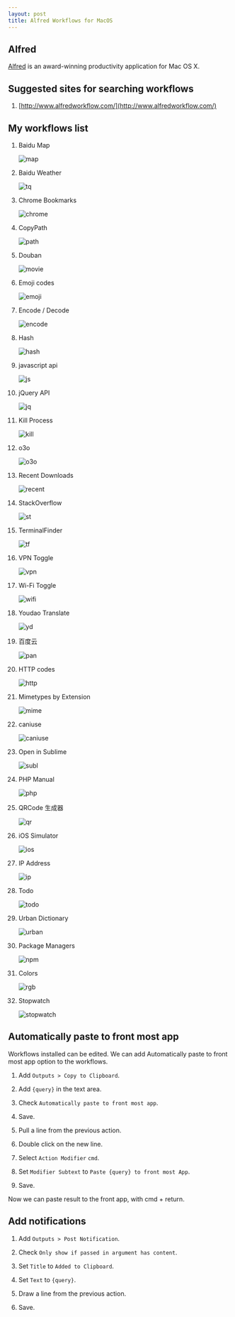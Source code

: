 ```yaml
---
layout: post
title: Alfred Workflows for MacOS
---
```


## Alfred

[Alfred](http://www.alfredapp.com/) is an award-winning productivity application for Mac OS X.

## Suggested sites for searching workflows

1. [http://www.alfredworkflow.com/](http://www.alfredworkflow.com/)

## My workflows list

1. Baidu Map

    ![map](/image/2014-11-30-alfred-workflows-for-macos/map.png)

2. Baidu Weather

    ![tq](/image/2014-11-30-alfred-workflows-for-macos/tq.png)

3. Chrome Bookmarks

    ![chrome](/image/2014-11-30-alfred-workflows-for-macos/chrome.png)

4. CopyPath

    ![path](/image/2014-11-30-alfred-workflows-for-macos/path.png)

5. Douban

    ![movie](/image/2014-11-30-alfred-workflows-for-macos/movie.png)

6. Emoji codes

    ![emoji](/image/2014-11-30-alfred-workflows-for-macos/emoji.png)

7. Encode / Decode

    ![encode](/image/2014-11-30-alfred-workflows-for-macos/encode.png)

8. Hash

    ![hash](/image/2014-11-30-alfred-workflows-for-macos/hash.png)

9. javascript api

    ![js](/image/2014-11-30-alfred-workflows-for-macos/js.png)

10. jQuery API

    ![jq](/image/2014-11-30-alfred-workflows-for-macos/jq.png)

11. Kill Process

    ![kill](/image/2014-11-30-alfred-workflows-for-macos/kill.png)

12. o3o

    ![o3o](/image/2014-11-30-alfred-workflows-for-macos/o3o.png)

13. Recent Downloads

    ![recent](/image/2014-11-30-alfred-workflows-for-macos/recent.png)

14. StackOverflow

    ![st](/image/2014-11-30-alfred-workflows-for-macos/st.png)

15. TerminalFinder

    ![tf](/image/2014-11-30-alfred-workflows-for-macos/tf.png)

16. VPN Toggle

    ![vpn](/image/2014-11-30-alfred-workflows-for-macos/vpn.png)

17. Wi-Fi Toggle

    ![wifi](/image/2014-11-30-alfred-workflows-for-macos/wifi.png)

18. Youdao Translate

    ![yd](/image/2014-11-30-alfred-workflows-for-macos/yd.png)

19. 百度云

    ![pan](/image/2014-11-30-alfred-workflows-for-macos/pan.png)

20. HTTP codes

    ![http](/image/2014-11-30-alfred-workflows-for-macos/http.png)

21. Mimetypes by Extension

    ![mime](/image/2014-11-30-alfred-workflows-for-macos/mime.png)

22. caniuse

    ![caniuse](/image/2014-11-30-alfred-workflows-for-macos/caniuse.png)

23. Open in Sublime

    ![subl](/image/2014-11-30-alfred-workflows-for-macos/subl.png)

24. PHP Manual

    ![php](/image/2014-11-30-alfred-workflows-for-macos/php.png)

25. QRCode 生成器

    ![qr](/image/2014-11-30-alfred-workflows-for-macos/qr.png)

26. iOS Simulator

    ![ios](/image/2014-11-30-alfred-workflows-for-macos/ios.png)

27. IP Address

    ![ip](/image/2014-11-30-alfred-workflows-for-macos/ip.png)

28. Todo

    ![todo](/image/2014-11-30-alfred-workflows-for-macos/todo.png)

29. Urban Dictionary

    ![urban](/image/2014-11-30-alfred-workflows-for-macos/urban.png)

30. Package Managers

    ![npm](/image/2014-11-30-alfred-workflows-for-macos/npm.png)

31. Colors

    ![rgb](/image/2014-11-30-alfred-workflows-for-macos/rgb.png)

32. Stopwatch

    ![stopwatch](/image/2014-11-30-alfred-workflows-for-macos/stop.png)


## Automatically paste to front most app

Workflows installed can be edited. We can add Automatically paste to front most app option to the workflows.

1. Add `Outputs > Copy to Clipboard`.

2. Add `{query}` in the text area.

3. Check `Automatically paste to front most app`.

4. Save.

5. Pull a line from the previous action.

6. Double click on the new line.

7. Select `Action Modifier` `cmd`.

8. Set `Modifier Subtext` to `Paste {query} to front most App`.

9. Save.

Now we can paste result to the front app, with cmd + return.

## Add notifications

1. Add `Outputs > Post Notification`.

2. Check `Only show if passed in argument has content`.

3. Set `Title` to `Added to Clipboard`.

4. Set `Text` to `{query}`.

5. Draw a line from the previous action.

6. Save.
